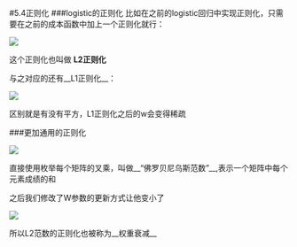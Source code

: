 #5.4正则化
###logistic的正则化
比如在之前的logistic回归中实现正则化，只需要在之前的成本函数中加上一个正则化就行：

![](https://cdn.jsdelivr.net/gh/tj-messi/picture/1726657045977.png)

这个正则化也叫做 __L2正则化__ 

与之对应的还有__L1正则化__：

![](https://cdn.jsdelivr.net/gh/tj-messi/picture/1726657076390.png)

区别就是有没有平方，L1正则化之后的w会变得稀疏


###更加通用的正则化

![](https://cdn.jsdelivr.net/gh/tj-messi/picture/1726663526866.png)

直接使用枚举每个矩阵的叉乘，叫做__“佛罗贝尼乌斯范数”__,表示一个矩阵中每个元素成绩的和

之后我们修改了W参数的更新方式让他变小了

![](https://cdn.jsdelivr.net/gh/tj-messi/picture/1726663796832.png)

所以L2范数的正则化也被称为__权重衰减__
